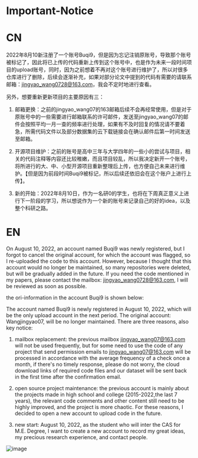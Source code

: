 # Important-Notice
# CN
2022年8月10新注册了一个账号Buqi9，但是因为忘记注销原账号，导致那个账号被标记了，因此将已上传的代码重新上传到这个账号中，也是作为未来一段时间项目的upload账号，同时，因为之前想着不再对这个账号进行维护了，所以对很多仓库进行了删除，后续会逐渐补充，如果对部分论文中提到的代码有需要的请联系邮箱：jingyao_wang0728@163.com，我会不定时地进行查看。

另外，想要重新更新项目的主要原因有三：

1. 邮箱更换：之前的jingyao_wang07的163邮箱后续不会再经常使用，但是对于原账号中的一些需要进行邮箱联系的许可邮件，发送至jingyao_wang07的邮件会按照平均一月一查的频率进行处理，如果有不及时回复的情况请不要着急，所需代码文件以及部分数据集的云下载链接会在确认邮件后第一时间发送至邮箱。

2. 开源项目维护：之前的账号是高中三年与大学四年的一些小的尝试与项目，相关的代码注释等内容还比较稚嫩，而且项目较乱，所以我决定新开一个账号，将所进行的大、中、小型开源项目重新整理后上传，也方便自己未来进行维护。【但是因为前段时间Buqi9被标记，所以后续还依旧会在这个账户上进行上传】。

3. 新的开始：2022年8月10日，作为一名研0的学生，也将在下周真正意义上进行下一阶段的学习，所以想说作为一个新的账号来记录自己的好的idea，以及整个科研之路。

# EN
On August 10, 2022, an account named Buqi9 was newly registered, but I forgot to cancel the original account, for which the account was flagged, so I re-uploaded the code to this account. However, because I thought that this account would no longer be maintained, so many repositories were deleted, but will be gradually added in the future. If you need the code mentioned in my papers, please contact the mailbox: jingyao_wang0728@163.com, I will be reviewed as soon as possible.

the ori-information in the account Buqi9 is shown below:

The account named Buqi9 is newly registered in August 10, 2022, which will be the only upload account in the next period. The original account: Wangjingyao07, will be no longer maintained. There are three reasons, also key notice:
1. mailbox replacement: the previous mailbox jingyao_wang07@163.com will not be used frequently, but for some need to use the code of any project that send permission emails to jingyao_wang07@163.com will be processed in accordance with the average frequency of a check once a month, if there's no timely response, please do not worry, the cloud download links of required code files and our dataset will be sent back in the first time after the confirmation email.

2. open source project maintenance: the previous account is mainly about the projects made in high school and college (2015-2022,the last 7 years), the relevant code comments and other content still need to be highly improved, and the project is more chaotic. For these reasons, I decided to open a new account to upload code in the future.

3. new start: August 10, 2022, as the student who will inter the CAS for M.E. Degree, I want to create a new account to record my great ideas, my precious research experience, and contact people.

![image](https://user-images.githubusercontent.com/110955859/183832480-722a5205-8a6a-4cd1-ad3f-79100a44f6e9.png)

